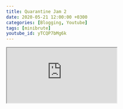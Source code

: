 ```yaml
---
title: Quarantine Jam 2
date: 2020-05-21 12:00:00 +0300
categories: [Blogging, Youtube]
tags: [minibrute]
youtube_id: yTCQP7bMg6k
---
```


 <div class="embed-responsive embed-responsive-16by9" >
    <iframe class="embed-responsive-item"  src="https://www.youtube.com/embed/{{ page.youtube_id }}"></iframe>
 </div>       


